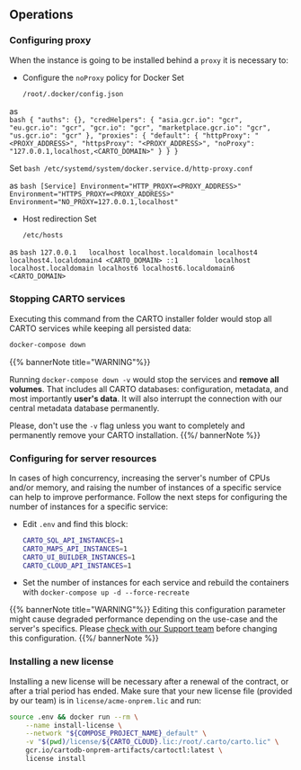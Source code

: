 ## Operations

### Configuring proxy

When the instance is going to be installed behind a `proxy` it is necessary to:

* Configure the `noProxy` policy for Docker
Set
	```bash
	/root/.docker/config.json
	```

as	
	```bash
	{
		"auths": {},
		"credHelpers":
		{
      			"asia.gcr.io": "gcr",
       			"eu.gcr.io": "gcr",
       			"gcr.io": "gcr",
       			"marketplace.gcr.io": "gcr",
       			"us.gcr.io": "gcr"
		},
		"proxies": {
      			"default":
       			{
       				"httpProxy": "<PROXY_ADDRESS>",
       				"httpsProxy": "<PROXY_ADDRESS>",
       				"noProxy": "127.0.0.1,localhost,<CARTO_DOMAIN>"
      			}
		}
	}
	```

Set
	```bash
	/etc/systemd/system/docker.service.d/http-proxy.conf
	```

as
	```bash
	[Service]
	Environment="HTTP_PROXY=<PROXY_ADDRESS>"
	Environment="HTTPS_PROXY=<PROXY_ADDRESS>"
	Environment="NO_PROXY=127.0.0.1,localhost"
	``` 

* Host redirection
Set
	```bash
	/etc/hosts
	```

as
	```bash
	127.0.0.1   localhost localhost.localdomain localhost4 localhost4.localdomain4 <CARTO_DOMAIN>
	::1         localhost localhost.localdomain localhost6 localhost6.localdomain6 <CARTO_DOMAIN>
	```

### Stopping CARTO services

Executing this command from the CARTO installer folder would stop all CARTO services while keeping all persisted data:

```bash
docker-compose down
```

{{% bannerNote title="WARNING"%}}

Running `docker-compose down -v` would stop the services and **remove all volumes**. That includes all CARTO databases: configuration, metadata, and most importantly **user's data**. It will also interrupt the connection with our central metadata database permanently. 

Please, don't use the `-v` flag unless you want to completely and permanently remove your CARTO installation.
{{%/ bannerNote %}}


<!-- 
### Upgrading

Upgrading the installation requires a new installer package provided by the CARTO team. Follow these steps to have your instance updated


### Persisting configuration across upgrades

Using `.env.customer` file to persist configuration
-->

### Configuring for server resources

In cases of high concurrency, increasing the server's number of CPUs and/or memory, and raising the number of instances of a specific service can help to improve performance. Follow the next steps for configuring the number of instances for a specific service:

* Edit `.env` and find this block:
	```bash
	CARTO_SQL_API_INSTANCES=1
	CARTO_MAPS_API_INSTANCES=1
	CARTO_UI_BUILDER_INSTANCES=1
	CARTO_CLOUD_API_INSTANCES=1
	```
* Set the number of instances for each service and rebuild the containers with `docker-compose up -d --force-recreate`

{{% bannerNote title="WARNING"%}}
Editing this configuration parameter might cause degraded performance depending on the use-case and the server's specifics. Please [check with our Support team](mailto:enterprise-support@carto.com) before changing this configuration.
{{%/ bannerNote %}}

### Installing a new license

Installing a new license will be necessary after a renewal of the contract, or after a trial period has ended.
Make sure that your new license file (provided by our team) is in `license/acme-onprem.lic` and run:

```bash
source .env && docker run --rm \
    --name install-license \
    --network "${COMPOSE_PROJECT_NAME}_default" \
    -v "$(pwd)/license/${CARTO_CLOUD}.lic:/root/.carto/carto.lic" \
    gcr.io/cartodb-onprem-artifacts/cartoctl:latest \
    license install
```


